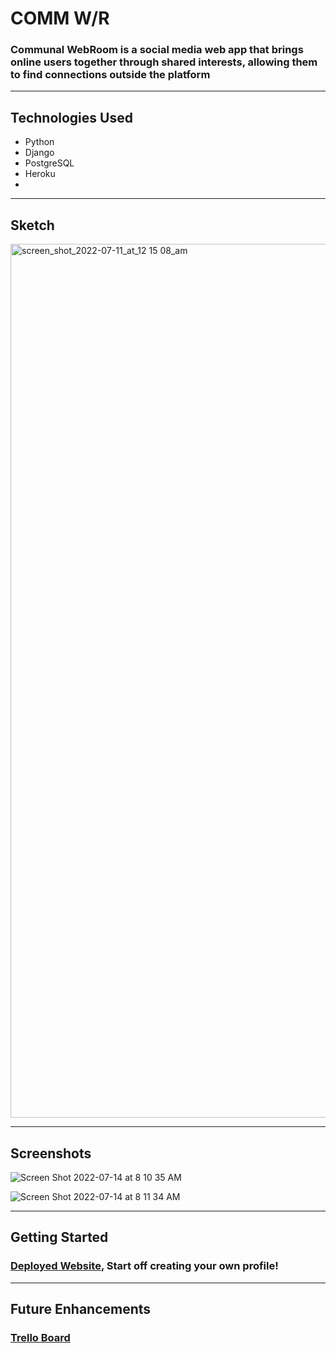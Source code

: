 # COMM W/R
### Communal WebRoom is a social media web app that brings online users together through shared interests, allowing them to find connections outside the platform
---
## Technologies Used
- Python
- Django
- PostgreSQL
- Heroku
- 
---
## Sketch
<img width="1398" alt="screen_shot_2022-07-11_at_12 15 08_am" src="https://user-images.githubusercontent.com/104251298/178989989-0009995c-3dc1-48eb-ac59-f34fc223a124.png">

---
## Screenshots
![Screen Shot 2022-07-14 at 8 10 35 AM](https://user-images.githubusercontent.com/104251298/178990802-c8fcdb7c-7f76-40ee-a5c3-d1aa4d6bb431.png)

![Screen Shot 2022-07-14 at 8 11 34 AM](https://user-images.githubusercontent.com/104251298/178990387-9b6cf863-d5fd-434a-b499-7e5e16f12b0a.png)

---
## Getting Started
### [Deployed Website](https://comm-w-r.herokuapp.com/), Start off creating your own profile!
---
## Future Enhancements
### [Trello Board](https://trello.com/b/9L0btogJ/communal-webroom)
